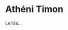 <!-- ======================================================================
--- Search engine
title:          Athéni Timon
keywords:       Timon, Athén, tragédia
description:    William Shakespeare: Athéni Timon.
--- Menu system
order:          20
text:           Athéni Timon
hidden:         false
umbel:          false
--- Page properties
id:             /tragedies/timon-of-athens
document:       
layout:         layout-2-left
$-left:         play-list
======================================================================= -->

# Athéni Timon

Leírás...
